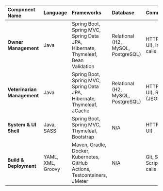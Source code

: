 | Component Name | Language | Frameworks | Database | Communication | Patterns |
| :--- | :--- | :--- | :--- | :--- | :--- |
| **Owner Management** | Java | Spring Boot, Spring MVC, Spring Data JPA, Hibernate, Thymeleaf, Bean Validation | Relational (H2, MySQL, PostgreSQL) | HTTP/S (Web UI), In-process calls | MVC, Repository, Dependency Injection, Custom Validator, Formatter, Pagination |
| **Veterinarian Management** | Java | Spring Boot, Spring MVC, Spring Data JPA, Hibernate, Thymeleaf, JCache | Relational (H2, MySQL, PostgreSQL) | HTTP/S (Web UI), REST API (JSON/XML) | MVC, Repository, Dependency Injection, Caching, Content Negotiation, Pagination |
| **System & UI Shell** | Java, SASS | Spring Boot, Spring MVC, Thymeleaf, Bootstrap | N/A | HTTP/S (Web UI) | MVC, Internationalization (i18n), Centralized Exception Handling |
| **Build & Deployment** | YAML, XML, Groovy | Maven, Gradle, Docker, Kubernetes, GitHub Actions, Testcontainers, JMeter | N/A | Git, Shell Scripts, API calls (CI/CD) | Infrastructure as Code (IaC), Continuous Integration/Continuous Deployment (CI/CD) |
